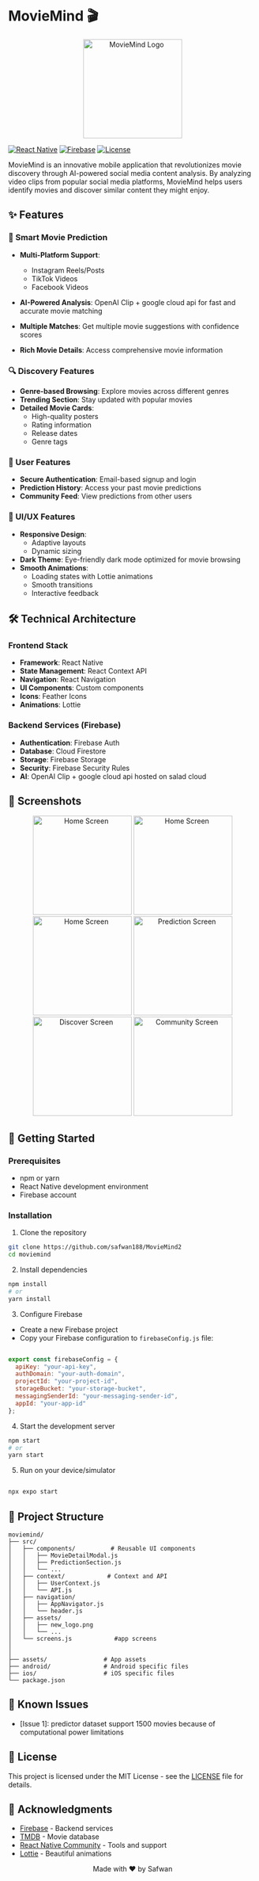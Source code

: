 
# MovieMind 🎬

<p align="center">
  <img src="assets/new_logo.png" alt="MovieMind Logo" width="200"/>
</p>

[![React Native](https://img.shields.io/badge/React%20Native-v0.72-blue.svg)](https://reactnative.dev/)
[![Firebase](https://img.shields.io/badge/Firebase-v10.0-orange.svg)](https://firebase.google.com/)
[![License](https://img.shields.io/badge/license-MIT-green.svg)](LICENSE)

MovieMind is an innovative mobile application that revolutionizes movie discovery through AI-powered social media content analysis. By analyzing video clips from popular social media platforms, MovieMind helps users identify movies and discover similar content they might enjoy.

## ✨ Features

### 🎯 Smart Movie Prediction
- **Multi-Platform Support**: 
  - Instagram Reels/Posts
  - TikTok Videos
  - Facebook Videos


- **AI-Powered Analysis**: OpenAI Clip + google cloud api for fast and accurate movie matching
- **Multiple Matches**: Get multiple movie suggestions with confidence scores

- **Rich Movie Details**: Access comprehensive movie information 


### 🔍 Discovery Features
- **Genre-based Browsing**: Explore movies across different genres
- **Trending Section**: Stay updated with popular movies
- **Detailed Movie Cards**: 
  - High-quality posters
  - Rating information
  - Release dates
  - Genre tags

### 👤 User Features
- **Secure Authentication**: Email-based signup and login
- **Prediction History**: Access your past movie predictions
- **Community Feed**: View predictions from other users

### 🎨 UI/UX Features
- **Responsive Design**: 
  - Adaptive layouts
  - Dynamic sizing
- **Dark Theme**: Eye-friendly dark mode optimized for movie browsing
- **Smooth Animations**: 
  - Loading states with Lottie animations
  - Smooth transitions
  - Interactive feedback

## 🛠 Technical Architecture

### Frontend Stack
- **Framework**: React Native
- **State Management**: React Context API
- **Navigation**: React Navigation
- **UI Components**: Custom components
- **Icons**: Feather Icons
- **Animations**: Lottie

### Backend Services (Firebase)
- **Authentication**: Firebase Auth
- **Database**: Cloud Firestore
- **Storage**: Firebase Storage
- **Security**: Firebase Security Rules
- **AI**: OpenAI Clip + google cloud api hosted on salad cloud

## 📱 Screenshots

<p align="center">
  <img src="screenshots/Sign.png" width="200" alt="Home Screen"/>
  <img src="screenshots/homes.png" width="200" alt="Home Screen"/>
  <img src="screenshots/link.png" width="200" alt="Home Screen"/>
  <img src="screenshots/prediction.png" width="200" alt="Prediction Screen"/>
  <img src="screenshots/discover.png" width="200" alt="Discover Screen"/>
  <img src="screenshots/community.png" width="200" alt="Community Screen"/>
</p>

## 🚀 Getting Started

### Prerequisites
- npm or yarn
- React Native development environment
- Firebase account

### Installation

1. Clone the repository
```bash
git clone https://github.com/safwan188/MovieMind2
cd moviemind
```

2. Install dependencies
```bash
npm install
# or
yarn install
```

3. Configure Firebase
- Create a new Firebase project
- Copy your Firebase configuration to `firebaseConfig.js` file:
```javascript

export const firebaseConfig = {
  apiKey: "your-api-key",
  authDomain: "your-auth-domain",
  projectId: "your-project-id",
  storageBucket: "your-storage-bucket",
  messagingSenderId: "your-messaging-sender-id",
  appId: "your-app-id"
};
```

4. Start the development server
```bash
npm start
# or
yarn start
```

5. Run on your device/simulator
```bash

npx expo start 

```

## 📁 Project Structure

```
moviemind/
├── src/
│   ├── components/          # Reusable UI components
│   │   ├── MovieDetailModal.js
│   │   ├── PredictionSection.js
│   │   └── ...
│   ├── context/            # Context and API
│   │   ├── UserContext.js
│   │   └── API.js
│   ├── navigation/ 
│   │   ├── AppNavigator.js
│   │   └── header.js
│   ├── assets/ 
│   │   ├── new_logo.png
│   │   └── ...
│   └── screens.js            #app screens
│
│
├── assets/                # App assets
├── android/               # Android specific files
├── ios/                   # iOS specific files
└── package.json
```



## 🐛 Known Issues

- [Issue 1]: predictor dataset support 1500 movies because of computational power limitations

## 📄 License

This project is licensed under the MIT License - see the [LICENSE](LICENSE) file for details.

## 👏 Acknowledgments

- [Firebase](https://firebase.google.com/) - Backend services
- [TMDB](https://www.themoviedb.org/) - Movie database
- [React Native Community](https://reactnative.dev/community/overview) - Tools and support
- [Lottie](https://airbnb.design/lottie/) - Beautiful animations



<p align="center">
  Made with ❤️ by Safwan
</p>
